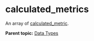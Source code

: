 # calculated\_metrics

An array of [calculated\_metric](r_calculated_metric.md#).

**Parent topic:** [Data Types](../data_types/c_datatypes.md)

